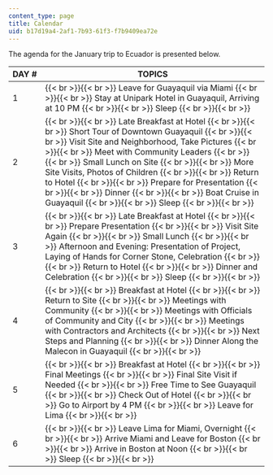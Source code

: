 ```yaml
---
content_type: page
title: Calendar
uid: b17d19a4-2af1-7b93-61f3-f7b9409ea72e
---
```


The agenda for the January trip to Ecuador is presented below.

| DAY # | TOPICS |
| --- | --- |
| 1 |  {{< br >}}{{< br >}} Leave for Guayaquil via Miami {{< br >}}{{< br >}} Stay at Unipark Hotel in Guayaquil, Arriving at 10 PM {{< br >}}{{< br >}} Sleep {{< br >}}{{< br >}}  |
| 2 |  {{< br >}}{{< br >}} Late Breakfast at Hotel {{< br >}}{{< br >}} Short Tour of Downtown Guayaquil {{< br >}}{{< br >}} Visit Site and Neighborhood, Take Pictures {{< br >}}{{< br >}} Meet with Community Leaders {{< br >}}{{< br >}} Small Lunch on Site {{< br >}}{{< br >}} More Site Visits, Photos of Children {{< br >}}{{< br >}} Return to Hotel {{< br >}}{{< br >}} Prepare for Presentation {{< br >}}{{< br >}} Dinner {{< br >}}{{< br >}} Boat Cruise in Guayaquil {{< br >}}{{< br >}} Sleep {{< br >}}{{< br >}}  |
| 3 |  {{< br >}}{{< br >}} Late Breakfast at Hotel {{< br >}}{{< br >}} Prepare Presentation {{< br >}}{{< br >}} Visit Site Again {{< br >}}{{< br >}} Small Lunch {{< br >}}{{< br >}} Afternoon and Evening: Presentation of Project, Laying of Hands for Corner Stone, Celebration {{< br >}}{{< br >}} Return to Hotel {{< br >}}{{< br >}} Dinner and Celebration {{< br >}}{{< br >}} Sleep {{< br >}}{{< br >}}  |
| 4 |  {{< br >}}{{< br >}} Breakfast at Hotel {{< br >}}{{< br >}} Return to Site {{< br >}}{{< br >}} Meetings with Community {{< br >}}{{< br >}} Meetings with Officials of Community and City {{< br >}}{{< br >}} Meetings with Contractors and Architects {{< br >}}{{< br >}} Next Steps and Planning {{< br >}}{{< br >}} Dinner Along the Malecon in Guayaquil {{< br >}}{{< br >}}  |
| 5 |  {{< br >}}{{< br >}} Breakfast at Hotel {{< br >}}{{< br >}} Final Meetings {{< br >}}{{< br >}} Final Site Visit if Needed {{< br >}}{{< br >}} Free Time to See Guayaquil {{< br >}}{{< br >}} Check Out of Hotel {{< br >}}{{< br >}} Go to Airport by 4 PM {{< br >}}{{< br >}} Leave for Lima {{< br >}}{{< br >}}  |
| 6 |  {{< br >}}{{< br >}} Leave Lima for Miami, Overnight {{< br >}}{{< br >}} Arrive Miami and Leave for Boston {{< br >}}{{< br >}} Arrive in Boston at Noon {{< br >}}{{< br >}} Sleep {{< br >}}{{< br >}}